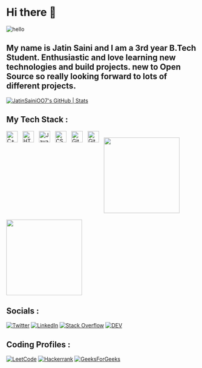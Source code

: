 # Hi there 👋
![hello](https://github.com/user-attachments/assets/95c0d492-243a-4fa1-a71c-a3715f736db8)


## My name is Jatin Saini and I am a 3rd year B.Tech Student. Enthusiastic and love learning new technologies and build projects. new to Open Source so really looking forward to lots of different projects.

[![JatinSainiOO7's GitHub | Stats](https://stats.quira.sh/JatinSainiOO7/github?theme=dark)](https://quira.sh?utm_source=widgets&utm_campaign=JatinSainiOO7)
## My Tech Stack :
<img align="left" alt="C++" width="30px" style="padding-right:10px;" src="https://upload.wikimedia.org/wikipedia/commons/thumb/1/18/ISO_C%2B%2B_Logo.svg/911px-ISO_C%2B%2B_Logo.svg.png"/>
<img align="left" alt="HTML" width="30px" style="padding-right:10px;" src="https://cdn.jsdelivr.net/gh/devicons/devicon/icons/html5/html5-plain.svg" />
<img align="left" alt="JavaScript" width="30px" style="padding-right:10px;" src="https://cdn.jsdelivr.net/gh/devicons/devicon/icons/javascript/javascript-plain.svg" />
<img align="left" alt="CSS" width="30px" style="padding-right:10px;" src="https://cdn.jsdelivr.net/gh/devicons/devicon/icons/css3/css3-plain.svg" />
<img align="left" alt="Git" width="30px" style="padding-right:10px;" src="https://cdn.jsdelivr.net/gh/devicons/devicon/icons/git/git-original.svg" />
<img align="left" alt="GitHub" width="30px" style="padding-right:10px;" src="https://user-images.githubusercontent.com/3369400/139447912-e0f43f33-6d9f-45f8-be46-2df5bbc91289.png" />
<br />


<a href="https://github.com/JatinSainiOO7/github-readme-stats">
  <img height=200 align="center" src="https://github-readme-stats.vercel.app/api?username=JatinSainiOO7&show_icons=true&theme=tokyonight" />
</a>
<br />
<br />
<a href="https://github.com/JatinSainiOO7">
  <img height=200 align="center" src="https://github-readme-stats.vercel.app/api/top-langs/?username=JatinSainiOO7&layout=compact&theme=tokyonight&card_width=335" />
</a>

## Socials :
[![Twitter](https://img.shields.io/badge/Twitter-%231DA1F2.svg?style=for-the-badge&logo=Twitter&logoColor=white)](https://twitter.com/JatinSaini0O7)
[![LinkedIn](https://img.shields.io/badge/linkedin-%230077B5.svg?style=for-the-badge&logo=linkedin&logoColor=white)](https://www.linkedin.com/in/jatin-saini-711055294/)
[![Stack Overflow](https://img.shields.io/badge/-Stackoverflow-FE7A16?style=for-the-badge&logo=stack-overflow&logoColor=white)](https://stackoverflow.com/users/22879438/jatinsainioo7)
[![DEV](https://img.shields.io/badge/DEV-2962FF?style=for-the-badge&logo=DEV&logColor=black)](https://dev.to/jatinsainioo7)

## Coding Profiles :
[![LeetCode](https://img.shields.io/badge/LeetCode-000000?style=for-the-badge&logo=LeetCode&logoColor=#d16c06)](https://leetcode.com/JatinSainiOO7/)
[![Hackerrank](https://img.shields.io/badge/-Hackerrank-2EC866?style=for-the-badge&logo=HackerRank&logoColor=white)](https://www.hackerrank.com/profile/jatinsaini_deve1)
[![GeeksForGeeks](https://img.shields.io/badge/GeeksforGeeks-gray?style=for-the-badge&logo=geeksforgeeks&logoColor=35914c)](https://auth.geeksforgeeks.org/user/jatinsaini3k4v)
